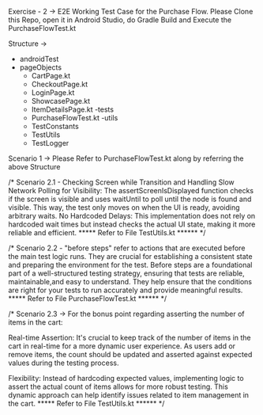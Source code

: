 Exercise - 2 -> E2E Working Test Case for the Purchase Flow.
 Please Clone this Repo, open it in Android Studio, do Gradle Build and Execute the PurchaseFlowTest.kt
 
 Structure -> 
 - androidTest
  - pageObjects
    - CartPage.kt
    - CheckoutPage.kt
    - LoginPage.kt
    - ShowcasePage.kt
    - ItemDetailsPage.kt
  -tests
    - PurchaseFlowTest.kt
  -utils
    - TestConstants
    - TestUtils
    - TestLogger
   
  Scenario 1 -> Please Refer to PurchaseFlowTest.kt along by referring the above Structure 

  /* Scenario 2.1 - Checking Screen while Transition and Handling Slow Network
  Polling for Visibility:
  The assertScreenIsDisplayed function checks if the screen is visible and uses waitUntil to poll until
  the node is found and visible. This way, the test only moves on when the UI is ready,
  avoiding arbitrary waits.
  No Hardcoded Delays:
  This implementation does not rely on hardcoded wait times but instead checks the actual UI state,
  making it more reliable and efficient.
  ***** Refer to File TestUtils.kt ******
   */ 

  /* Scenario 2.2 -
   "before steps" refer to actions that are executed before the main test logic runs.
   They are crucial for establishing a consistent state and preparing the environment for the test.
   Before steps are a foundational part of a well-structured testing strategy,
   ensuring that tests are reliable, maintainable,and easy to understand.
   They help ensure that the conditions are right for your tests to run accurately
   and provide meaningful results.
   ***** Refer to File PurchaseFlowTest.kt ******
   */
     
  /* Scenario 2.3 -> For the bonus point regarding asserting the number of items in the cart:
  
  Real-time Assertion: It's crucial to keep track of the number of items in the cart in real-time
  for a more dynamic user experience.
  As users add or remove items, the count should be updated and asserted against expected
  values during the testing process.
  
  Flexibility: Instead of hardcoding expected values, implementing logic to assert the actual count
  of items allows for more robust testing. This dynamic approach can help identify issues
  related to item management in the cart.
  ***** Refer to File TestUtils.kt ******
   */
